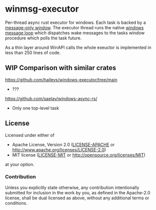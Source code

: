# winmsg-executor

Per-thread async rust executor for windows.
Each task is backed by a [message-only window][1].
The executor thread runs the native [windows message loop][2] which dispatches wake messages to the tasks window procedure which polls the task future.

As a thin layer around WinAPI calls the whole exeuctor is implemented in less than 250 lines of code.

## WIP Comparison with similar crates

https://github.com/haileys/windows-executor/tree/main

- ???

https://github.com/saelay/windows-async-rs/

- Only one top-level task

## License

Licensed under either of

- Apache License, Version 2.0 ([LICENSE-APACHE](LICENSE-APACHE) or http://www.apache.org/licenses/LICENSE-2.0)
- MIT license ([LICENSE-MIT](LICENSE-MIT) or http://opensource.org/licenses/MIT)

at your option.

### Contribution

Unless you explicitly state otherwise, any contribution intentionally submitted for inclusion in the
work by you, as defined in the Apache-2.0 license, shall be dual licensed as above, without any
additional terms or conditions.

[1]: https://learn.microsoft.com/en-us/windows/win32/winmsg/window-features#message-only-windows
[2]: https://learn.microsoft.com/en-us/windows/win32/winmsg/messages-and-message-queues
